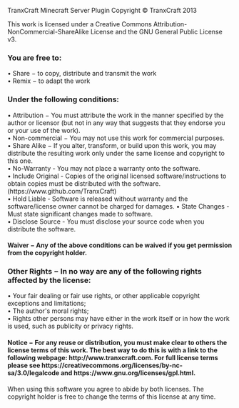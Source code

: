 TranxCraft Minecraft Server Plugin
Copyright © TranxCraft 2013 

This work is licensed under a Creative Commons Attribution-NonCommercial-ShareAlike License and the GNU General Public License v3.

<h3>You are free to:</h3>
&bull; Share − to copy, distribute and transmit the work<br>
&bull; Remix − to adapt the work<br>
<h3>Under the following conditions:</h3>
&bull; Attribution − You must attribute the work in the manner specified by the author or licensor (but not in any way that suggests that they endorse you or your use of the work).<br>
&bull; Non-commercial − You may not use this work for commercial purposes.<br>
&bull; Share Alike − If you alter, transform, or build upon this work, you may distribute the resulting work only under the same license and copyright to this one.<br>
&bull; No-Warranty - You may not place a warranty onto the software.<br>
&bull; Include Original - Copies of the original licensed software/instructions to obtain copies must be distributed with the software. (https://www.github.com/TranxCraft)<br>
&bull; Hold Liable - Software is released without warranty and the software/license owner cannot be charged for damages.
&bull; State Changes - Must state significant changes made to software.<br>
&bull; Disclose Source - You must disclose your source code when you distribute the software.<br>
<h4>Waiver − Any of the above conditions can be waived if you get permission from the copyright holder.</h4>

<h3>Other Rights − In no way are any of the following rights affected by the license:</h3>
&bull; Your fair dealing or fair use rights, or other applicable copyright exceptions and limitations;<br>
&bull; The author's moral rights;<br>
&bull; Rights other persons may have either in the work itself or in how the work is used, such as publicity or privacy rights.<br>
<h4>Notice − For any reuse or distribution, you must make clear to others the license terms of this work. The best way to do this is with a link to the following webpage: http://www.tranxcraft.com. For full license terms please see https://creativecommons.org/licenses/by-nc-sa/3.0/legalcode and https://www.gnu.org/licenses/gpl.html.</h4> When using this software you agree to abide by both licenses. The copyright holder is free to change the terms of this license at any time. 
